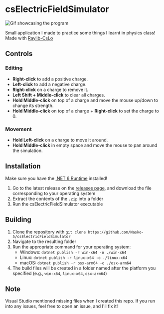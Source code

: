 # csElectricFieldSimulator

![Gif showcasing the program](https://github.com/user-attachments/assets/0718bbc4-e1bd-47b5-ad11-239344e5ab9c)

Small application I made to practice some things I learnt in physics class! \
Made with [Raylib-CsLo](https://github.com/NotNotTech/Raylib-CsLo)

## Controls
### Editing
- **Right-click** to add a positive charge.
- **Left-click** to add a negative charge.
- **Right-click** on a charge to remove it.
- **Left Shift + Middle-click** to clear all charges.
- **Hold Middle-click** on top of a charge and move the mouse up/down to change its strength.
- **Hold Middle-click** on top of a charge + **Right-click** to set the charge to 0.

### Movement
- **Hold Left-click** on a charge to move it around.
- **Hold Middle-click** in empty space and move the mouse to pan around the simulation.

## Installation
Make sure you have the [.NET 6 Runtime](https://dotnet.microsoft.com/en-us/download/dotnet/6.0) installed!
1. Go to the latest release on the [releases page](https://github.com/Nasko-5/csElectricFieldSimulator/releases), and download the file corresponding to your operating system
3. Extract the contents of the `.zip` into a folder
4. Run the csElectricFieldSimulator executable

## Building
1. Clone the repository with `git clone https://github.com/Nasko-5/csElectricFieldSimulator` 
2. Navigate to the resulting folder
3. Run the appropriate command for your operating system:
    - Windows: `dotnet publish -r win-x64 -o ./win-x64`
    - Linux: `dotnet publish -r linux-x64 -o ./linux-x64`
    - macOS: `dotnet publish -r osx-arm64 -o ./osx-arm64`
4. The build files will be created in a folder named after the platform you specified (e.g., `win-x64`, `linux-x64`, `osx-arm64`)

## Note
Visual Studio mentioned missing files when I created this repo. If you run into any issues, feel free to open an issue, and I'll fix it!
